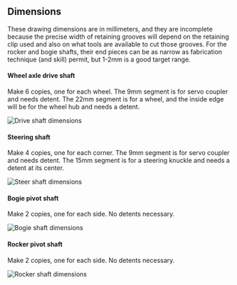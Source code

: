 

## Dimensions

These drawing dimensions are in millimeters, and they are incomplete because the precise width of retaining grooves
will depend on the retaining clip used and also on what tools are available to cut those grooves. For the rocker and bogie
shafts, their end pieces can be as narrow as fabrication technique (and skill) permit, but 1-2mm is a good target range.

#### Wheel axle drive shaft

Make 6 copies, one for each wheel. The 9mm segment is for servo coupler and needs detent. The 22mm segment is
for a wheel, and the inside edge will be for the wheel hub and needs a detent.

![Drive shaft dimensions](images/DriveShaft.JPG)

#### Steering shaft

Make 4 copies, one for each corner. The 9mm segment is for servo coupler and needs detent. The 15mm segment is
for a steering knuckle and needs a detent at its center.

![Steer shaft dimensions](images/SteerShaft.JPG)

#### Bogie pivot shaft

Make 2 copies, one for each side. No detents necessary.

![Bogie shaft dimensions](images/BogieShaft.JPG)

#### Rocker pivot shaft

Make 2 copies, one for each side. No detents necessary.

![Rocker shaft dimensions](images/RockerShaft.JPG)
